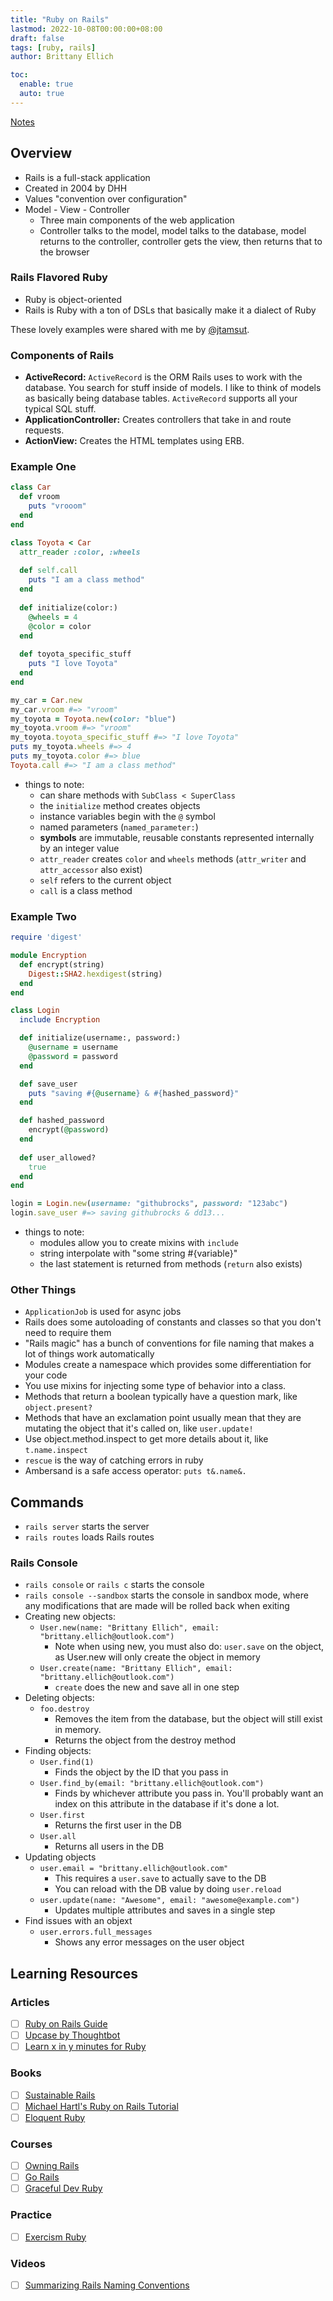 ```yaml
---
title: "Ruby on Rails"
lastmod: 2022-10-08T00:00:00+08:00
draft: false
tags: [ruby, rails]
author: Brittany Ellich

toc:
  enable: true
  auto: true
---
```


[Notes](../../notes)

## Overview

* Rails is a full-stack application
* Created in 2004 by DHH
* Values "convention over configuration"
* Model - View - Controller
  * Three main components of the web application
  * Controller talks to the model, model talks to the database, model returns to the controller, controller gets the view, then returns that to the browser

### Rails Flavored Ruby

* Ruby is object-oriented
* Rails is Ruby with a ton of DSLs that basically make it a dialect of Ruby

These lovely examples were shared with me by [@jtamsut](https://github.com/jtamsut).

### Components of Rails

* **ActiveRecord:** `ActiveRecord` is the ORM Rails uses to work with the database. You search for stuff inside of models. I like to think of models as basically being database tables. `ActiveRecord` supports all your typical SQL stuff.
* **ApplicationController:** Creates controllers that take in and route requests.
* **ActionView:** Creates the HTML templates using ERB.

### Example One

```ruby
class Car
  def vroom
    puts "vrooom"
  end
end

class Toyota < Car
  attr_reader :color, :wheels
  
  def self.call
    puts "I am a class method"
  end
  
  def initialize(color:)
    @wheels = 4
    @color = color
  end
  
  def toyota_specific_stuff
    puts "I love Toyota"
  end
end

my_car = Car.new
my_car.vroom #=> "vroom"
my_toyota = Toyota.new(color: "blue")
my_toyota.vroom #=> "vroom"
my_toyota.toyota_specific_stuff #=> "I love Toyota"
puts my_toyota.wheels #=> 4
puts my_toyota.color #=> blue
Toyota.call #=> "I am a class method"
```

* things to note:
  * can share methods with `SubClass < SuperClass`
  * the `initialize` method creates objects
  * instance variables begin with the `@` symbol
  * named parameters (`named_parameter:`)
  * **symbols** are immutable, reusable constants represented internally by an integer value
  * `attr_reader` creates `color` and `wheels` methods (`attr_writer` and `attr_accessor` also exist)
  * `self` refers to the current object
  * `call` is a class method

### Example Two

```ruby
require 'digest'

module Encryption 
  def encrypt(string)
    Digest::SHA2.hexdigest(string)
  end
end

class Login
  include Encryption 

  def initialize(username:, password:)
    @username = username
    @password = password 
  end

  def save_user
    puts "saving #{@username} & #{hashed_password}"
  end

  def hashed_password
    encrypt(@password)
  end
  
  def user_allowed?
    true
  end
end

login = Login.new(username: "githubrocks", password: "123abc")
login.save_user #=> saving githubrocks & dd13...
```

* things to note:
  * modules allow you to create mixins with `include`
  * string interpolate with "some string #{variable}"
  * the last statement is returned from methods (`return` also exists)

### Other Things

* `ApplicationJob` is used for async jobs
* Rails does some autoloading of constants and classes so that you don't need to require them
* "Rails magic" has a bunch of conventions for file naming that makes a lot of things work automatically
* Modules create a namespace which provides some differentiation for your code
* You use mixins for injecting some type of behavior into a class.
* Methods that return a boolean typically have a question mark, like `object.present?`
* Methods that have an exclamation point usually mean that they are mutating the object that it's called on, like `user.update!`
* Use object.method.inspect to get more details about it, like `t.name.inspect`
* `rescue` is the way of catching errors in ruby
* Ambersand is a safe access operator: `puts t&.name&.`

## Commands

* `rails server` starts the server
* `rails routes` loads Rails routes

### Rails Console

* `rails console` or `rails c` starts the console
* `rails console --sandbox` starts the console in sandbox mode, where any modifications that are made will be rolled back when exiting
* Creating new objects:
  * `User.new(name: "Brittany Ellich", email: "brittany.ellich@outlook.com")`
    * Note when using new, you must also do: `user.save` on the object, as User.new will only create the object in memory
  * `User.create(name: "Brittany Ellich", email: "brittany.ellich@outlook.com")`
    * `create` does the new and save all in one step
* Deleting objects:
  * `foo.destroy`
    * Removes the item from the database, but the object will still exist in memory.
    * Returns the object from the destroy method
* Finding objects:
  * `User.find(1)`
    * Finds the object by the ID that you pass in
  * `User.find_by(email: "brittany.ellich@outlook.com")`
    * Finds by whichever attribute you pass in. You'll probably want an index on this attribute in the database if it's done a lot.
  * `User.first`
    * Returns the first user in the DB
  * `User.all`
    * Returns all users in the DB
* Updating objects
  * `user.email = "brittany.ellich@outlook.com"`
    * This requires a `user.save` to actually save to the DB
    * You can reload with the DB value by doing `user.reload`
  * `user.update(name: "Awesome", email: "awesome@example.com")`
    * Updates multiple attributes and saves in a single step
* Find issues with an objext
  * `user.errors.full_messages`
    * Shows any error messages on the user object

## Learning Resources

### Articles

* [ ] [Ruby on Rails Guide](https://guides.rubyonrails.org/getting_started.html)
* [ ] [Upcase by Thoughtbot](https://thoughtbot.com/upcase)
* [ ] [Learn x in y minutes for Ruby](https://learnxinyminutes.com/docs/ruby/)

### Books

* [ ] [Sustainable Rails](https://sustainable-rails.com/)
* [ ] [Michael Hartl's Ruby on Rails Tutorial](https://www.railstutorial.org/book)
* [ ] [Eloquent Ruby](https://www.amazon.com/Eloquent-Ruby-Addison-Wesley-Professional/dp/0321584104/ref=sr_1_1?crid=1208TT14AK6HH&amp;keywords=eloquent+ruby&amp;qid=1665417098&amp;qu=eyJxc2MiOiIwLjkzIiwicXNhIjoiMC41OSIsInFzcCI6IjAuNTUifQ%253D%253D&amp;s=books&amp;sprefix=eloquent+rub%252Cstripbooks%252C137&amp;sr=1-1&_encoding=UTF8&tag=brittanyellich-20&linkCode=ur2&linkId=08359beb697edb9c8000f8690b3899a5&camp=1789&creative=9325)

### Courses

* [ ] [Owning Rails](http://owningrails.com/#packages)
* [ ] [Go Rails](https://gorails.com/)
* [ ] [Graceful Dev Ruby](https://graceful.dev/courses/the-freebies/)

### Practice

* [ ] [Exercism Ruby](https://exercism.org/tracks/ruby)

### Videos

* [ ] [Summarizing Rails Naming Conventions](https://www.bigbinary.com/books/learn-rubyonrails-book/summarizing-rails-naming-conventions)
